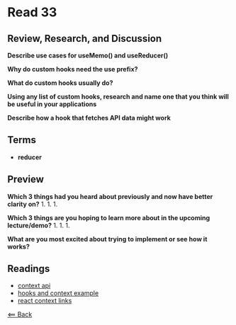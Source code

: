 # Read 33

## Review, Research, and Discussion

**Describe use cases for useMemo() and useReducer()**

**Why do custom hooks need the use prefix?**

**What do custom hooks usually do?**

**Using any list of custom hooks, research and name one that you think will be useful in your applications**

**Describe how a hook that fetches API data might work**

## Terms
- **reducer**

## Preview

**Which 3 things had you heard about previously and now have better clarity on?**
1.
1.
1.

**Which 3 things are you hoping to learn more about in the upcoming lecture/demo?**
1.
1.
1.

**What are you most excited about trying to implement or see how it works?**

## Readings

- [context api](https://reactjs.org/docs/context.html)
- [hooks and context example](https://medium.com/swlh/snackbars-in-react-an-exercise-in-hooks-and-context-299b43fd2a2b)
- [react context links](https://github.com/diegohaz/awesome-react-context)

[<== Back](https://simoneodegard.github.io/reading-notes/)